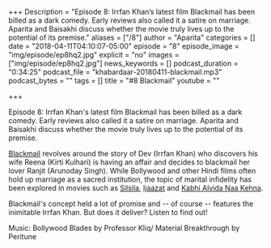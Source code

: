 +++
Description = "Episode 8: Irrfan Khan’s latest film Blackmail has been billed as a dark comedy. Early reviews also called it a satire on marriage. Aparita and Baisakhi discuss whether the movie truly lives up to the potential of its premise."
aliases = ["/8"]
author = "Aparita"
categories = []
date = "2018-04-11T04:10:07-05:00"
episode = "8"
episode_image = "img/episode/ep8hq2.jpg"
explicit = "no"
images = ["img/episode/ep8hq2.jpg"]
news_keywords = []
podcast_duration = "0:34:25"
podcast_file = "khabardaar-20180411-blackmail.mp3"
podcast_bytes = ""
tags = []
title = "#8 Blackmail"
youtube = ""

+++

Episode 8: Irrfan Khan's latest film Blackmail has been billed as a dark comedy. Early reviews also called it a satire on marriage. Aparita and Baisakhi discuss whether the movie truly lives up to the potential of its premise.

[Blackmail](https://www.youtube.com/watch?v=TDF1qdUtbzw) revolves around the story of Dev (Irrfan Khan) who discovers his wife Reena (Kirti Kulhari) is having an affair and decides to blackmail her lover Ranjit (Arunoday Singh). While Bollywood and other Hindi films often hold up marriage as a sacred institution, the topic of marital infidelity has been explored in movies such as [Silsila](https://www.youtube.com/watch?v=S18p4n6svxA), [Ijaazat](https://www.youtube.com/watch?v=DPM8Jle8s5U) and [Kabhi Alvida Naa Kehna](https://www.youtube.com/watch?v=h9fIHRGZKM0).

Blackmail's concept held a lot of promise and -- of course -- features the inimitable Irrfan Khan. But does it deliver? Listen to find out!

Music: Bollywood Blades by Professor Kliq/ Material Breakthrough by Peritune

